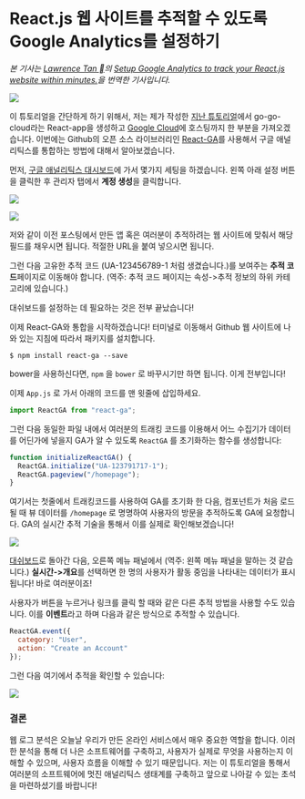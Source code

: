 # React.js 웹 사이트를 추적할 수 있도록 Google Analytics를 설정하기

_본 기사는 [Lawrence Tan ](https://medium.com/@lawrey?source=post_page-----f49c2411d398----------------------)의 [Setup Google Analytics to track your React.js website within minutes.](https://medium.com/google-cloud/tracking-site-visits-on-react-app-hosted-in-google-cloud-using-google-analytics-f49c2411d398)을 번역한 기사입니다._

![](https://miro.medium.com/max/612/1*f4P0drxh_F6EMMzyGOEr3g.png)

이 튜토리얼을 간단하게 하기 위해서, 저는 제가 작성한 [지난 튜토리얼](https://medium.com/google-cloud/hosting-a-react-js-app-on-google-cloud-app-engine-6d1341b75d8c)에서 go-go-cloud라는 React-app을 생성하고 [Google Cloud](https://cloud.google.com/)에 호스팅까지 한 부분을 가져오겠습니다. 이번에는 Github의 오픈 소스 라이브러리인 [React-GA](https://github.com/react-ga/react-ga)를 사용해서 구글 애널리틱스를 통합하는 방법에 대해서 알아보겠습니다.

먼저, [구글 애널리틱스 대시보드](https://analytics.google.com/analytics/web/)에 가서 몇가지 세팅을 하겠습니다. 왼쪽 아래 설정 버튼을 클릭한 후 관리자 탭에서 **계정 생성**을 클릭합니다.

![](https://miro.medium.com/max/308/1*Is44SK4Aye45Y0tACAIRjg.png)

![](https://miro.medium.com/max/790/1*u8tFOl2oMvzCFjd8Rf1A7A.png)

저와 같이 이전 포스팅에서 만든 앱 혹은 여러분이 추적하려는 웹 사이트에 맞춰서 해당 필드를 채우시면 됩니다. 적절한 URL을 붙여 넣으시면 됩니다.

그런 다음 고유한 추적 코드 (UA-123456789-1 처럼 생겼습니다.)를 보여주는 **추적 코드**페이지로 이동해야 합니다. (역주: 추적 코드 페이지는 속성->추적 정보의 하위 카테고리에 있습니다.)

대쉬보드를 설정하는 데 필요하는 것은 전부 끝났습니다!

이제 React-GA와 통합을 시작하겠습니다! 터미널로 이동해서 Github 웹 사이트에 나와 있는 지침에 따라서 패키지를 설치합니다.

```
$ npm install react-ga --save
```

bower을 사용하신다면, `npm` 을 `bower` 로 바꾸시기만 하면 됩니다. 이게 전부입니다!

이제 `App.js` 로 가서 아래의 코드를 맨 윗줄에 삽입하세요.

```jsx
import ReactGA from "react-ga";
```

그런 다음 동일한 파일 내에서 여러분의 트래킹 코드를 이용해서 어느 수집기가 데이터를 어딘가에 넣을지 GA가 알 수 있도록 `ReactGA` 를 초기화하는 함수를 생성합니다:

```jsx
function initializeReactGA() {
  ReactGA.initialize("UA-123791717-1");
  ReactGA.pageview("/homepage");
}
```

여기서는 첫줄에서 트래킹코드를 사용하여 GA를 초기화 한 다음, 컴포넌트가 처음 로드될 때 뷰 데이터를 `/homepage` 로 명명하여 사용자의 방문을 추적하도록 GA에 요청합니다. GA의 실시간 추적 기술을 통해서 이를 실제로 확인해보겠습니다!

![](https://miro.medium.com/max/2374/1*_DA56reQ-7APjjKeLaZsuw.png)

[대쉬보드](https://analytics.google.com/analytics/web/#/)로 돌아간 다음, 오른쪽 메뉴 패널에서 (역주: 왼쪽 메뉴 패널을 말하는 것 같습니다.) **실시간->개요**를 선택하면 한 명의 사용자가 활동 중임을 나타내는 데이터가 표시됩니다! 바로 여러분이죠!

사용자가 버튼을 누르거나 링크를 클릭 할 때와 같은 다른 추적 방법을 사용할 수도 있습니다. 이를 **이벤트**라고 하며 다음과 같은 방식으로 추적할 수 있습니다.

```jsx
ReactGA.event({
  category: "User",
  action: "Create an Account"
});
```

그런 다음 여기에서 추적을 확인할 수 있습니다:

![](https://miro.medium.com/max/394/1*Bvyqg_1DyIGWRPiY-Yjjmw.png)

### 결론

웹 로그 분석은 오늘날 우리가 만든 온라인 서비스에서 매우 중요한 역할을 합니다. 이러한 분석을 통해 더 나은 소프트웨어를 구축하고, 사용자가 실제로 무엇을 사용하는지 이해할 수 있으며, 사용자 흐름을 이해할 수 있기 때문입니다. 저는 이 튜토리얼을 통해서 여러분의 소프트웨어에 멋진 애널리틱스 생태계를 구축하고 앞으로 나아갈 수 있는 초석을 마련하셨기를 바랍니다!
